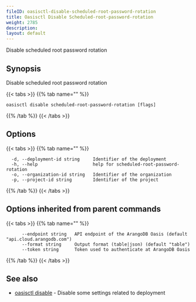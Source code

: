 ```yaml
---
fileID: oasisctl-disable-scheduled-root-password-rotation
title: Oasisctl Disable Scheduled-root-password-rotation
weight: 2785
description: 
layout: default
---
```

Disable scheduled root password rotation

## Synopsis

Disable scheduled root password rotation

{{< tabs >}}
{{% tab name="" %}}
```
oasisctl disable scheduled-root-password-rotation [flags]
```
{{% /tab %}}
{{< /tabs >}}

## Options

{{< tabs >}}
{{% tab name="" %}}
```
  -d, --deployment-id string     Identifier of the deployment
  -h, --help                     help for scheduled-root-password-rotation
  -o, --organization-id string   Identifier of the organization
  -p, --project-id string        Identifier of the project
```
{{% /tab %}}
{{< /tabs >}}

## Options inherited from parent commands

{{< tabs >}}
{{% tab name="" %}}
```
      --endpoint string   API endpoint of the ArangoDB Oasis (default "api.cloud.arangodb.com")
      --format string     Output format (table|json) (default "table")
      --token string      Token used to authenticate at ArangoDB Oasis
```
{{% /tab %}}
{{< /tabs >}}

## See also

* [oasisctl disable]()	 - Disable some settings related to deployment

